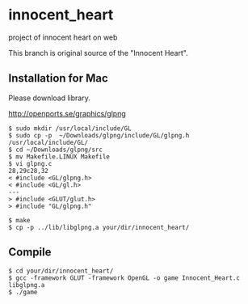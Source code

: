 innocent_heart
==============

project of innocent heart on web

This branch is original source of the "Innocent Heart".

## Installation for Mac

Please download library.

http://openports.se/graphics/glpng

```
$ sudo mkdir /usr/local/include/GL
$ sudo cp -p  ~/Downloads/glpng/include/GL/glpng.h /usr/local/include/GL/
$ cd ~/Downloads/glpng/src
$ mv Makefile.LINUX Makefile
$ vi glpng.c
28,29c28,32
< #include <GL/glpng.h>
< #include <GL/gl.h>
---
> #include <GLUT/glut.h>
> #include "GL/glpng.h"

$ make
$ cp -p ../lib/libglpng.a your/dir/innocent_heart/
```

## Compile

```
$ cd your/dir/innocent_heart/
$ gcc -framework GLUT -framework OpenGL -o game Innocent_Heart.c libglpng.a
$ ./game
```


